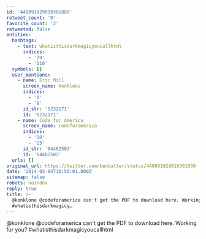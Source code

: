 ```yaml
---
id: '440891929019301888'
retweet_count: '0'
favorite_count: '2'
retweeted: false
entities:
  hashtags:
    - text: whatisthisdarkmagicyoucallhtml
      indices:
        - '79'
        - '110'
  symbols: []
  user_mentions:
    - name: Eric Mill
      screen_name: konklone
      indices:
        - '0'
        - '9'
      id_str: '5232171'
      id: '5232171'
    - name: Code for America
      screen_name: codeforamerica
      indices:
        - '10'
        - '25'
      id_str: '64482503'
      id: '64482503'
  urls: []
original_url: https://twitter.com/benbalter/status/440891929019301888
date: '2014-03-04T16:50:01.000Z'
sitemap: false
robots: noindex
reply: true
title: >-
  @konklone @codeforamerica can't get the PDF to download here. Working for you?
  #whatisthisdarkmagicy…
---
```


@konklone @codeforamerica can't get the PDF to download here. Working for you? #whatisthisdarkmagicyoucallhtml